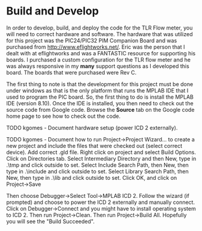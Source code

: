 # Build and Develop #

In order to develop, build, and deploy the code for the TLR Flow meter, you will need to correct hardware and software.  The hardware that was utilized for this project was the PIC24/PIC32 PIM Companion Board and was purchased from http://www.eflightworks.net/. Eric was the person that I dealt with at eflightworks and was a FANTASTIC resource for supporting his boards.  I purchased a custom configuration for the TLR flow meter and he was always responsive in my **many** support questions as I developed this board. The boards that were purchased were Rev C.

The first thing to note is that the development for this project must be done under windows as that is the only platform that runs the MPLAB IDE that I used to program the PIC board.  So, the first thing to do is install the MPLAB IDE (version 8.10).  Once the IDE is installed, you then need to check out the source code from Google code.  Browse the **Source** tab on the Google code home page to see how to check out the code.

TODO kgomes - Document hardware setup (power ICD 2 externally).

TODO kgomes - Document how to run Project->Project Wizard... to create a new project and include the files that were checked out (select correct device). Add correct .gld file. Right click on project and select Build Options. Click on Directories tab. Select Intermediary Directory and then New, type in .\tmp and click outside to set. Select Include Search Path, then New, then type in .\include and click outside to set. Select Library Search Path, then New, then type in .\lib and click outside to set. Click OK, and click on Project->Save

Then choose Debugger->Select Tool->MPLAB ICD 2.  Follow the wizard (if prompted) and choose to power the ICD 2 externally and manually connect. Click on Debugger->Connect and you might have to install operating system to ICD 2. Then run Project->Clean.  Then run Project->Build All.  Hopefully you will see the "Build Succeeded".